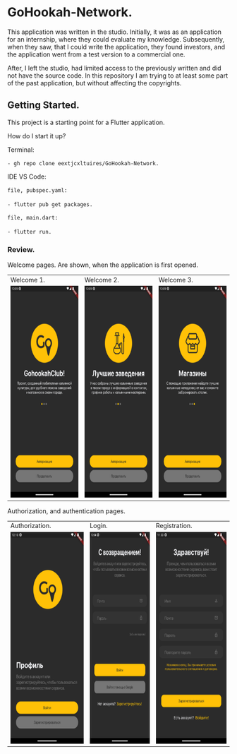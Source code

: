 # GoHookah-Network.

This application was written in the studio. Initially, it was as an application for an internship, where they could evaluate my knowledge. Subsequently, when they saw, that I could write the application, they found investors, and the application went from a test version to a commercial one.

After, I left the studio, had limited access to the previously written and did not have the source code. In this repository I am trying to at least some part of the past application, but without affecting the copyrights.

## Getting Started.

This project is a starting point for a Flutter application.

How do I start it up?

Terminal:

```
- gh repo clone eextjcxltuires/GoHookah-Network.
```

IDE VS Code:

```
file, pubspec.yaml:

- flutter pub get packages.
```

```
file, main.dart:

- flutter run.
```

### Review.

Welcome pages. Are shown, when the application is first opened.

<table>
  <tr>
    <td>Welcome 1.</td>
    <td>Welcome 2.</td>
    <td>Welcome 3.</td>
  </tr>
  <tr>
    <td><img src="assets/result/welcome1.png" width=270 height=480></td>
    <td><img src="assets/result/welcome2.png" width=270 height=480></td>
    <td><img src="assets/result/welcome3.png" width=270 height=480></td>
  </tr>
 </table>

Authorization, and authentication pages.

<table>
  <tr>
    <td>Authorization.</td>
    <td>Login.</td>
    <td>Registration.</td>
  </tr>
  <tr>
    <td><img src="assets/result/authorization.png" width=270 height=480></td>
    <td><img src="assets/result/login.png" width=270 height=480></td>
    <td><img src="assets/result/registration.png" width=270 height=480></td>
  </tr>
 </table>
